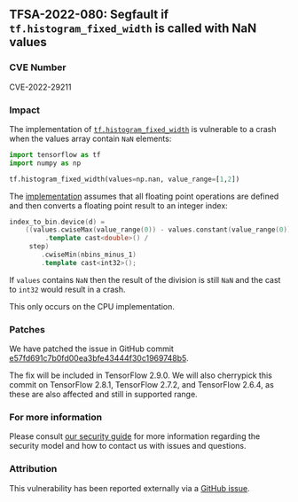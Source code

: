 ## TFSA-2022-080: Segfault if `tf.histogram_fixed_width` is called with NaN values

### CVE Number
CVE-2022-29211

### Impact
The implementation of [`tf.histogram_fixed_width`](https://github.com/tensorflow/tensorflow/blob/f3b9bf4c3c0597563b289c0512e98d4ce81f886e/tensorflow/core/kernels/histogram_op.cc) is vulnerable to a crash when the values array contain `NaN` elements:

```python
import tensorflow as tf
import numpy as np

tf.histogram_fixed_width(values=np.nan, value_range=[1,2])
```

The [implementation](https://github.com/tensorflow/tensorflow/blob/f3b9bf4c3c0597563b289c0512e98d4ce81f886e/tensorflow/core/kernels/histogram_op.cc#L35-L74) assumes that all floating point operations are defined and then converts a floating point result to an integer index:

```cc
index_to_bin.device(d) =
    ((values.cwiseMax(value_range(0)) - values.constant(value_range(0)))
         .template cast<double>() /
     step)
        .cwiseMin(nbins_minus_1)
        .template cast<int32>();
```

If `values` contains `NaN` then the result of the division is still `NaN` and the cast to `int32` would result in a crash.

This only occurs on the CPU implementation.

### Patches
We have patched the issue in GitHub commit [e57fd691c7b0fd00ea3bfe43444f30c1969748b5](https://github.com/tensorflow/tensorflow/commit/e57fd691c7b0fd00ea3bfe43444f30c1969748b5).

The fix will be included in TensorFlow 2.9.0. We will also cherrypick this commit on TensorFlow 2.8.1, TensorFlow 2.7.2, and TensorFlow 2.6.4, as these are also affected and still in supported range.

### For more information
Please consult [our security guide](https://github.com/tensorflow/tensorflow/blob/master/SECURITY.md) for more information regarding the security model and how to contact us with issues and questions.

### Attribution
This vulnerability has been reported externally via a [GitHub issue](https://github.com/tensorflow/tensorflow/issues/45770).
